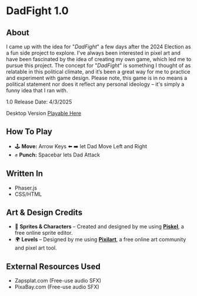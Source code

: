 # DadFight 1.0

## About
I came up with the idea for "_DadFight_" a few days after the 2024 Election as a fun side project to explore. I've always been interested in pixel art and have been fascinated by the idea of creating my own game, which led me to pursue this project. The concept for "_DadFight_" is something I thought of as relatable in this political climate, and it’s been a great way for me to practice and experiment with game design. Please note, this game is in no means a political statement nor does it reflect any personal ideology – it's simply a funny idea that I ran with.

1.0 Release Date: 4/3/2025

Desktop Version
<a href="https://alexandersuglio.github.io/DadFight/"> Playable Here </a>

## How To Play
- 🕹 **Move:** Arrow Keys ⬅️ ➡️ let Dad Move Left and Right
- ✊ **Punch:** Spacebar lets Dad Attack

## Written In
- Phaser.js
- CSS/HTML

## Art & Design Credits  
- 🎨 **Sprites & Characters** – Created and designed by me using [**Piskel**](https://www.piskelapp.com), a free online sprite editor.  
- 🌍 **Levels** – Designed by me using [**Pixilart**](https://www.pixilart.com), a free online art community and pixel art tool.

## External Resources Used
- Zapsplat.com (Free-use audio SFX)
- PixaBay.com (Free-use audio SFX) 
